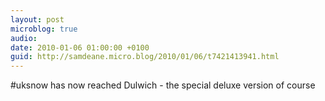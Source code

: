 ```yaml
---
layout: post
microblog: true
audio: 
date: 2010-01-06 01:00:00 +0100
guid: http://samdeane.micro.blog/2010/01/06/t7421413941.html
---
```

#uksnow has now reached Dulwich - the special deluxe version of course
